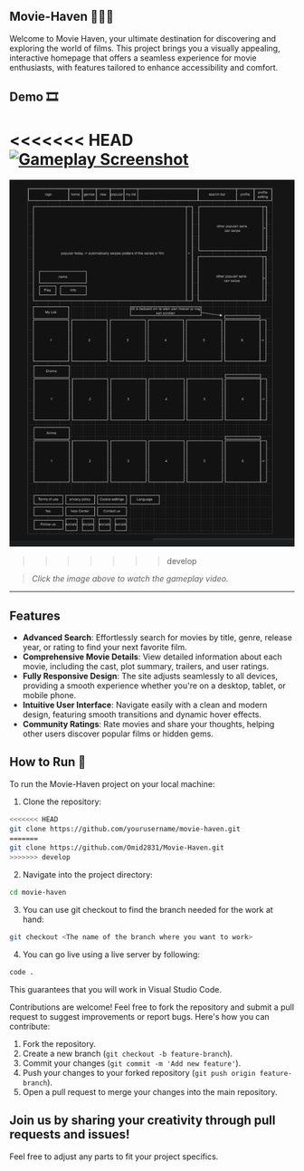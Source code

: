 ## Movie-Haven 🎥🎥🎥

Welcome to Movie Haven, your ultimate destination for discovering and exploring the world of films. This project brings you a visually appealing, interactive homepage that offers a seamless experience for movie enthusiasts, with features tailored to enhance accessibility and comfort.

## Demo 🎞️
<<<<<<< HEAD
[![Gameplay Screenshot](capture/pic.png)](capture/Demo.mp4)
=======
[![Gameplay Screenshot](Logo/demos/vOne/imgVersionOne.png)](Logo/demos/vOne/vidVersionOne.mp4)
>>>>>>> develop

> *Click the image above to watch the gameplay video.*
---
## Features

- **Advanced Search**: Effortlessly search for movies by title, genre, release year, or rating to find your next favorite film.
- **Comprehensive Movie Details**: View detailed information about each movie, including the cast, plot summary, trailers, and user ratings.
- **Fully Responsive Design**: The site adjusts seamlessly to all devices, providing a smooth experience whether you're on a desktop, tablet, or mobile phone.
- **Intuitive User Interface**: Navigate easily with a clean and modern design, featuring smooth transitions and dynamic hover effects.
- **Community Ratings**: Rate movies and share your thoughts, helping other users discover popular films or hidden gems.


## How to Run 🚀

To run the Movie-Haven project on your local machine:

1. Clone the repository:
```bash 
<<<<<<< HEAD
git clone https://github.com/yourusername/movie-haven.git
=======
git clone https://github.com/Omid2831/Movie-Haven.git
>>>>>>> develop
```
2. Navigate into the project directory:
 ``` bash
cd movie-haven
```
3. You can use git checkout to find the branch needed for the work at hand:
```bash 
git checkout <The name of the branch where you want to work>
```
4. You can go live using a live server by following:
```bash 
code .
```
This guarantees that you will work in Visual Studio Code.

Contributions are welcome! Feel free to fork the repository and submit a pull request to suggest improvements or report bugs.
 Here's how you can contribute:

 1. Fork the repository.
 2. Create a new branch (`git checkout -b feature-branch`).
 3. Commit your changes (`git commit -m 'Add new feature'`).
 4. Push your changes to your forked repository (`git push origin feature-branch`).
 5. Open a pull request to merge your changes into the main repository.

Join us by sharing your creativity through pull requests and issues!
---
Feel free to adjust any parts to fit your project specifics.
